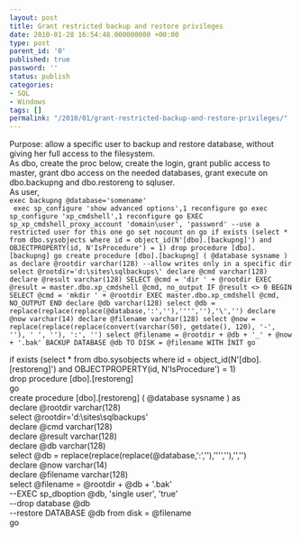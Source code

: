 ```yaml
---
layout: post
title: Grant restricted backup and restore privileges
date: 2010-01-28 16:54:48.000000000 +00:00
type: post
parent_id: '0'
published: true
password: ''
status: publish
categories:
- SQL
- Windows
tags: []
permalink: "/2010/01/grant-restricted-backup-and-restore-privileges/"
---
```

Purpose: allow a specific user to backup and restore database, without giving her full access to the filesystem.  
As dbo, create the proc below, create the login, grant public access to master, grant dbo access on the needed databases, grant execute on dbo.backupng and dbo.restoreng to sqluser.  
As user,  
`exec backupng @database='somename'`  
`
exec sp_configure 'show advanced options',1
reconfigure
go
exec sp_configure 'xp_cmdshell',1
reconfigure
go
EXEC sp_xp_cmdshell_proxy_account 'domain\user', 'password' --use a restricted user for this one
go
set nocount on
go
if exists (select * from dbo.sysobjects where id = object_id(N'[dbo].[backupng]') and OBJECTPROPERTY(id, N'IsProcedure') = 1)
drop procedure [dbo].[backupng]
go
create procedure [dbo].[backupng] ( @database sysname ) as
declare @rootdir varchar(128)
--allow writes only in a specific dir
select @rootdir='d:\sites\sqlbackups\'
declare @cmd varchar(128)
declare @result varchar(128)
SELECT @cmd = 'dir ' + @rootdir
EXEC @result = master.dbo.xp_cmdshell @cmd, no_output
IF @result <> 0
BEGIN
SELECT @cmd = 'mkdir ' + @rootdir
EXEC master.dbo.xp_cmdshell @cmd, NO_OUTPUT
END
declare @db varchar(128)
select @db = replace(replace(replace(@database,':',''),'''',''),'\','')
declare @now varchar(14)
declare @filename varchar(128)
select @now = replace(replace(replace(convert(varchar(50), getdate(), 120), '-', ''), ' ', ''), ':', '')
select @filename = @rootdir + @db + '_' + @now + '.bak'
BACKUP DATABASE @db TO DISK = @filename WITH INIT
go`

if exists (select \* from dbo.sysobjects where id = object\_id(N'[dbo].[restoreng]') and OBJECTPROPERTY(id, N'IsProcedure') = 1)  
drop procedure [dbo].[restoreng]  
go  
create procedure [dbo].[restoreng] ( @database sysname ) as  
declare @rootdir varchar(128)  
select @rootdir='d:\sites\sqlbackups\'  
declare @cmd varchar(128)  
declare @result varchar(128)  
declare @db varchar(128)  
select @db = replace(replace(replace(@database,':',''),'''',''),'\','')  
declare @now varchar(14)  
declare @filename varchar(128)  
select @filename = @rootdir + @db + '.bak'  
--EXEC sp\_dboption @db, 'single user', 'true'  
--drop database @db  
--restore DATABASE @db from disk = @filename  
go

